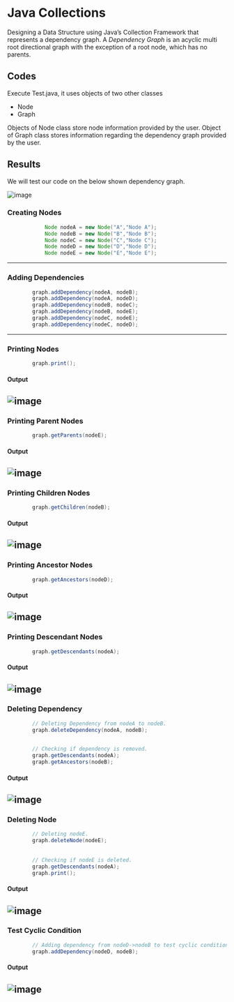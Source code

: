 # Java Collections
Designing a Data Structure using Java’s Collection Framework that represents a dependency graph. A *Dependency Graph* is an acyclic multi root directional graph with the exception of a root node, which has no parents.

## Codes
Execute Test.java, it uses objects of two other classes

- Node
- Graph

Objects of Node class store node information provided by the user. Object of Graph class stores information regarding the dependency graph provided by the user.

## Results
We will test our code on the below shown dependency graph.

![image](https://user-images.githubusercontent.com/23214916/50043239-ada6e080-0096-11e9-897a-e8803d1cc246.png)


### Creating Nodes

```java
    		Node nodeA = new Node("A","Node A");
    		Node nodeB = new Node("B","Node B");
    		Node nodeC = new Node("C","Node C");
    		Node nodeD = new Node("D","Node D");
    		Node nodeE = new Node("E","Node E");
```
------

### Adding Dependencies

```java
		graph.addDependency(nodeA, nodeB);
		graph.addDependency(nodeA, nodeD);
		graph.addDependency(nodeB, nodeC);
		graph.addDependency(nodeB, nodeE);
		graph.addDependency(nodeC, nodeE);
		graph.addDependency(nodeC, nodeD);
```
------

### Printing Nodes

```java
		graph.print();
```
#### Output

![image](https://user-images.githubusercontent.com/23214916/50043333-15a9f680-0098-11e9-85fc-dfd58562ed8c.png)
------

### Printing Parent Nodes

```java
		graph.getParents(nodeE);
```
#### Output

![image](https://user-images.githubusercontent.com/23214916/50043378-ee9ff480-0098-11e9-85a7-79f833f21768.png)
------

### Printing Children Nodes

```java
		graph.getChildren(nodeB);
```
#### Output

![image](https://user-images.githubusercontent.com/23214916/50043392-522a2200-0099-11e9-91eb-3ac7d9669f8d.png)
------

### Printing Ancestor Nodes

```java
		graph.getAncestors(nodeD);
```
#### Output

![image](https://user-images.githubusercontent.com/23214916/50043415-b2b95f00-0099-11e9-9a13-d08024bb3c71.png)
------

### Printing Descendant Nodes

```java
		graph.getDescendants(nodeA);
```
#### Output

![image](https://user-images.githubusercontent.com/23214916/50043431-104dab80-009a-11e9-8be4-79e22667d86b.png)
------

### Deleting Dependency 

```java
		// Deleting Dependency from nodeA to nodeB.
		graph.deleteDependency(nodeA, nodeB);

		
		// Checking if dependency is removed.
		graph.getDescendants(nodeA);
		graph.getAncestors(nodeB);
```

#### Output

![image](https://user-images.githubusercontent.com/23214916/50043457-7b977d80-009a-11e9-9a46-7f770baccb32.png)
------

### Deleting Node

```java
		// Deleting nodeE.
		graph.deleteNode(nodeE);
		
		
		// Checking if nodeE is deleted.
		graph.getDescendants(nodeA);
		graph.print();
```

#### Output

![image](https://user-images.githubusercontent.com/23214916/50043484-efd22100-009a-11e9-8b69-a8365d932345.png)
------

### Test Cyclic Condition

```java
		// Adding dependency from nodeD->nodeB to test cyclic condition.
		graph.addDependency(nodeD, nodeB);
```

#### Output

![image](https://user-images.githubusercontent.com/23214916/50043498-3e7fbb00-009b-11e9-970b-bcb2ff2c6672.png)
------
